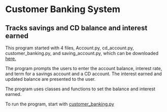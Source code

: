 # Customer Banking System 
## Tracks savings and CD balance and interest earned

This program started with 4 files, Account.py, cd_account.py, customer_banking.py, and saving_account.py, which can be downloaded [here.](https://static.bc-edx.com/ai/ail-v-1-0/m3/lms/starter/M3_Starter_Code.zip)

The program prompts the users to enter the account balance, interest rate, and term for a savings account and a CD account.  The interest earned and updated balance are presented to the user.

The program uses classes and functions to set the balance and interest earned.

To run the program, start with [customer_banking.py](https://github.com/mikeyms1/customer_banking/blob/main/customer_banking.py)